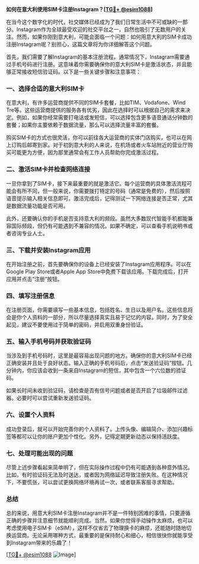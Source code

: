 **如何在意大利使用SIM卡注册Instagram？[[TG💪+ @esim1088](https://t.me/s/esim1088)]**

在当今这个数字化的时代，社交媒体已经成为了我们日常生活中不可或缺的一部分。Instagram作为全球最受欢迎的社交平台之一，自然也吸引了无数用户的关注。然而，如果你刚到意大利，可能会面临一个问题：如何用意大利的SIM卡成功注册Instagram呢？别担心，这篇文章将为你详细解答这个问题。

首先，我们需要了解Instagram的基本注册流程。通常情况下，Instagram需要通过手机号码进行注册。这意味着你需要确保你的意大利SIM卡是激活状态，并且能够正常接收短信验证码。以下是一些关键步骤和注意事项：

### 一、选择合适的意大利SIM卡

在意大利，有许多运营商提供不同的SIM卡套餐，比如TIM、Vodafone、Wind Tre等。这些运营商提供的服务各有优劣，因此在选择时可以根据自己的需求来决定。例如，如果你经常需要打电话或发短信，可以选择包含更多语音通话分钟数的套餐；如果你主要依赖于数据流量，那么可以选择流量丰富的套餐。

购买SIM卡的方式也很灵活，你可以前往各大运营商的实体门店购买，也可以在网上订购后邮寄到家。对于初到意大利的人来说，在机场或者火车站附近的营业厅购买可能更为方便，因为那里通常会有工作人员帮助你完成激活过程。

### 二、激活SIM卡并检查网络连接

一旦你拿到了SIM卡，接下来最重要的就是激活它。每个运营商的具体激活流程可能会有所不同，但一般来说，你需要拨打特定的号码（通常是免费的），然后按照语音提示输入相关信息即可。激活完成后，记得测试一下网络连接是否正常，尤其是数据流量功能是否可用。

此外，还要确认你的手机是否支持意大利的频段。虽然大多数现代智能手机都能兼容国际频段，但仍有可能遇到不兼容的情况。如果不确定，可以查看手机说明书或者咨询专业人士。

### 三、下载并安装Instagram应用

在开始注册之前，首先要确保你的设备上已经安装了Instagram应用程序。可以在Google Play Store或者Apple App Store中免费下载该应用。下载完成后，打开应用并点击“注册”按钮。

### 四、填写注册信息

在注册页面，你需要填写一些基本信息，包括姓名、生日以及用户名。这些信息将会是你个人资料的一部分，所以尽量选择真实且易于记忆的内容。同时，为了安全起见，建议不要使用过于简单的密码，并启用双重身份验证。

### 五、输入手机号码并获取验证码

当涉及到手机号码时，这里是最容易出现问题的地方。确保你的意大利SIM卡已经正确安装并且处于良好状态。输入正确的手机号码后，点击“发送验证码”按钮。几分钟内，你应该会收到一条来自Instagram的短信，其中包含一个六位数的验证码。

如果长时间未收到验证码，请检查是否有信号问题或者是否开启了垃圾邮件过滤器。必要时可以尝试重新发送验证码。

### 六、设置个人资料

成功登录后，就可以开始完善你的个人资料了。上传头像、编辑简介、添加兴趣标签等都可以让你的账户更加个性化。另外，记得定期更新动态以保持活跃度。

### 七、处理可能出现的问题

尽管上述步骤看起来简单明了，但在实际操作过程中仍有可能遇到各种意外情况。比如，有时验证码无法及时送达，或者因为网络延迟导致注册失败。在这种情况下，不要慌张，可以尝试更换网络环境再试一次，或者联系客服寻求帮助。

### 总结

总的来说，用意大利SIM卡注册Instagram并不是一件特别困难的事情，只要遵循正确的步骤并注意细节就能顺利完成。当然，如果你觉得手动操作太麻烦，也可以考虑使用电子SIM卡（eSIM），这样不仅省去了物理换卡的麻烦，还能随时随地切换运营商。无论采用哪种方式，最重要的是保持耐心和细心，相信很快你就能享受到Instagram带来的乐趣了！

[[TG💪+ @esim1088](https://t.me/s/esim1088) ![Image](https://i.postimg.cc/4NQfJmqS/Snipaste-2025-05-13-00-14-12.png)]
